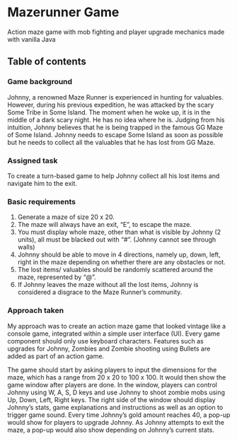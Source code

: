 # Mazerunner Game
Action maze game with mob fighting and player upgrade mechanics made with vanilla Java

## Table of contents

### Game background
Johnny, a renowned Maze Runner is experienced in hunting for valuables. However, during his previous expedition, he was attacked by the scary Some Tribe in Some Island. The moment when he woke up, it is in the middle of a dark scary night. He has no idea where he is.
Judging from his intuition, Johnny believes that he is being trapped in the famous GG Maze of Some Island. Johnny needs to escape Some Island as soon as possible but he needs to collect all the valuables that he has lost from GG Maze.

### Assigned task
To create a turn-based game to help Johnny collect all his lost items and navigate him to the exit.

### Basic requirements
1. Generate a maze of size 20 x 20.
2. The maze will always have an exit, “E”, to escape the maze.
3. You must display whole maze, other than what is visible by Johnny (2 units), all must be blacked out with “#”. (Johnny cannot see through walls)
4. Johnny should be able to move in 4 directions, namely up, down, left, right in the maze depending on whether there are any obstacles or not.
5. The lost items/ valuables should be randomly scattered around the maze, represented by “@”.
6. If Johnny leaves the maze without all the lost items, Johnny is considered a disgrace to the Maze Runner’s community.

### Approach taken 
My approach was to create an action maze game that looked vintage like a console game, integrated within a simple user interface (UI). Every game component should only use keyboard characters. Features such as upgrades for Johnny, Zombies and Zombie shooting using Bullets are added as part of an action game.

The game should start by asking players to input the dimensions for the maze, which has a range from 20 x 20 to 100 x 100. It would then show the game window after players are done. In the window, players can control Johnny using W, A, S, D keys and use Johnny to shoot zombie mobs using Up, Down, Left, Right keys. The right side of the window should display Johnny’s stats, game explanations and instructions as well as an option to trigger game sound. Every time Johnny’s gold amount reaches 40, a pop-up would show for players to upgrade Johnny. As Johnny attempts to exit the maze, a pop-up would also show depending on Johnny’s current stats.
